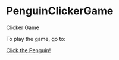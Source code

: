# PenguinClickerGame
Clicker Game


To play the game, go to:

[Click the Penguin!](https://www.journeyspratt.online/idle-game.html)
